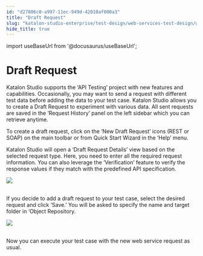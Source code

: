 ```yaml
---
id: "d27806c0-a997-11ec-949d-42010af000a3"
title: "Draft Request"
slug: "katalon-studio-enterprise/test-design/web-services-test-design/working-with-apiweb-services-project/draft-request"
hide_title: true
---
```

import useBaseUrl from '@docusaurus/useBaseUrl';

  

# <a id="id" class="anchor_top_offset"/><a id="ariaid-title1" class="anchor_top_offset"/>Draft Request

  
    
<p xmlns="http://www.w3.org/1999/xhtml" className="p">Katalon Studio supports the ‘API Testing’ project   with new features and capabilities. Occasionally, you may want to   send a request with different test data before adding the data to   your test case. Katalon Studio allows you to create a Draft Request   to experiment with various data. All sent requests are saved in the   ‘Request History’ panel on the left sidebar which you   can retrieve anytime.</p> 
    
<p xmlns="http://www.w3.org/1999/xhtml" className="p">To create a draft request, click on the ‘New Draft   Request’ icons (REST or SOAP) on the main toolbar or from   Quick Start Wizard in the ‘Help’ menu.</p> 
    
<p xmlns="http://www.w3.org/1999/xhtml" className="p">Katalon Studio will open a ‘Draft Request Details’   view based on the selected request type. Here, you need to enter   all the required request information. You can also leverage the   ‘Verification’ feature to verify the response values if   they match with the predefined API specification.</p> 
    
<p xmlns="http://www.w3.org/1999/xhtml" className="p">   <img className="image" src={useBaseUrl("https://github.com/katalon-studio/docs-images/raw/master/katalon-studio/docs/draft-request/draft-overview.png")} /><br /><br /> </p> 
    
<p xmlns="http://www.w3.org/1999/xhtml" className="p">If you decide to add a draft request to your test case, select   the desired request and click ‘Save.’ You will be asked   to specify the name and target folder in ‘Object   Repository.</p> 
    
<p xmlns="http://www.w3.org/1999/xhtml" className="p">   <img className="image" src={useBaseUrl("https://github.com/katalon-studio/docs-images/raw/master/katalon-studio/docs/draft-request/save-draft.png")} /><br /><br /> </p> 
    
<p xmlns="http://www.w3.org/1999/xhtml" className="p">Now you can execute your test case with the new web service   request as usual.</p> 
  


